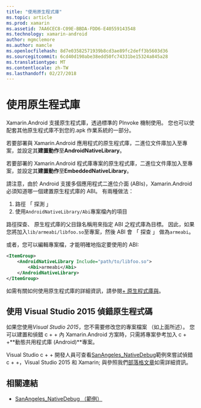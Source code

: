 ```yaml
---
title: "使用原生程式庫"
ms.topic: article
ms.prod: xamarin
ms.assetid: 7AA6CEC8-C09E-BBDA-FDD6-E40559143548
ms.technology: xamarin-android
author: mgmclemore
ms.author: mamcle
ms.openlocfilehash: 8d7e03582571939b8cd3ae89fc2deff3b5603d36
ms.sourcegitcommit: 6cd40d190abe38edd50fc74331be15324a845a28
ms.translationtype: MT
ms.contentlocale: zh-TW
ms.lasthandoff: 02/27/2018
---
```

# <a name="using-native-libraries"></a>使用原生程式庫

Xamarin.Android 支援原生程式庫，透過標準的 PInvoke 機制使用。 您也可以使配套其他原生程式庫不到您的.apk 作業系統的一部分。

若要部署與 Xamarin.Android 應用程式的原生程式庫，二進位文件庫加入至專案，並設定其**建置動作**至**AndroidNativeLibrary**。

若要部署的 Xamarin.Android 程式庫專案的原生程式庫，二進位文件庫加入至專案，並設定其**建置動作**至**EmbeddedNativeLibrary**。

請注意，由於 Android 支援多個應用程式二進位介面 (ABIs)，Xamarin.Android 必須知道哪一個建置原生程式庫的 ABI。
有兩種做法：

1.  路徑 「 探測 」
1.  使用`AndroidNativeLibrary/Abi`專案檔內的項目


路徑探查、 原生程式庫的父目錄名稱用來指定 ABI 之程式庫為目標。 因此，如果您將加入`lib/armeabi/libfoo.so`至專案，然後 ABI 會 「 探查 」 做為`armeabi`。

或者，您可以編輯專案檔，才能明確地指定要使用的 ABI:

```xml
<ItemGroup>
    <AndroidNativeLibrary Include="path/to/libfoo.so">
        <Abi>armeabi</Abi>
    </AndroidNativeLibrary>
</ItemGroup>
```

如需有關如何使用原生程式庫的詳細資訊，請參閱[+ 原生程式庫與](http://www.mono-project.com/docs/advanced/pinvoke/)。

## <a name="debugging-native-code-with-visual-studio-2015"></a>使用 Visual Studio 2015 偵錯原生程式碼

如果您使用*Visual Studio 2015*，您不需要修改您的專案檔案 （如上面所述）。
您可以建置和偵錯 c + + 內 Xamarin.Android 方案時，只需將專案參考加入 c + +**動態共用程式庫 (Android)**專案。

Visual Studio c + + 開發人員可查看[SanAngeles_NativeDebug](https://developer.xamarin.com/samples/monodroid/SanAngeles_NDK/)範例來嘗試偵錯 c + +，Visual Studio 2015 和 Xamarin; 與參照我們[部落格文章](https://blog.xamarin.com/build-and-debug-c-libraries-in-xamarin-android-apps-with-visual-studio-2015/)如需詳細資訊。



## <a name="related-links"></a>相關連結

- [SanAngeles_NativeDebug （範例）](https://developer.xamarin.com/samples/monodroid/SanAngeles_NDK/)
